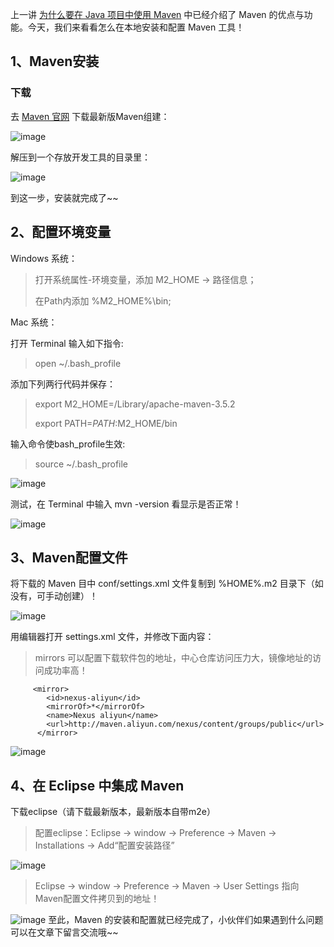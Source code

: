 上一讲 [为什么要在 Java 项目中使用 Maven](https://www.jianshu.com/p/b36bbf8adf8d) 中已经介绍了 Maven 的优点与功能。今天，我们来看看怎么在本地安装和配置 Maven 工具！

## 1、Maven安装

### 下载

去 [Maven 官网](https://maven.apache.org/download.cgi) 下载最新版Maven组建：

![image](http://upload-images.jianshu.io/upload_images/2946710-30a78710c37eb3cd?imageMogr2/auto-orient/strip%7CimageView2/2/w/1240)

解压到一个存放开发工具的目录里：

![image](http://upload-images.jianshu.io/upload_images/2946710-7fb481a544e0e646?imageMogr2/auto-orient/strip%7CimageView2/2/w/1240)

到这一步，安装就完成了~~
<!--more-->
## 2、配置环境变量

Windows 系统：

> 打开系统属性-环境变量，添加 M2_HOME -> 路径信息；
> 
> 在Path内添加 %M2_HOME%\bin;

Mac 系统：

打开 Terminal 输入如下指令:

> open ~/.bash_profile

添加下列两行代码并保存：

> export M2_HOME=/Library/apache-maven-3.5.2
> 
> export PATH=$PATH:$M2_HOME/bin

输入命令使bash_profile生效:
> source ~/.bash_profile

![image](http://upload-images.jianshu.io/upload_images/2946710-c907b4bbe7778e46?imageMogr2/auto-orient/strip%7CimageView2/2/w/1240)

测试，在 Terminal 中输入 mvn -version 看显示是否正常！

![image](http://upload-images.jianshu.io/upload_images/2946710-c8cc307effa23750?imageMogr2/auto-orient/strip%7CimageView2/2/w/1240)

## 3、Maven配置文件

将下载的 Maven 目中 conf/settings.xml 文件复制到 %HOME%\.m2 目录下（如没有，可手动创建）！

![image](http://upload-images.jianshu.io/upload_images/2946710-640835fa0fae0452?imageMogr2/auto-orient/strip%7CimageView2/2/w/1240)

用编辑器打开 settings.xml 文件，并修改下面内容：

> mirrors 可以配置下载软件包的地址，中心仓库访问压力大，镜像地址的访问成功率高！
```
     <mirror>
    	<id>nexus-aliyun</id>
    	<mirrorOf>*</mirrorOf>
    	<name>Nexus aliyun</name>
    	<url>http://maven.aliyun.com/nexus/content/groups/public</url>
      </mirror>
```
![image](http://upload-images.jianshu.io/upload_images/2946710-0e857b6c4ace7959?imageMogr2/auto-orient/strip%7CimageView2/2/w/1240)

## 4、在 Eclipse 中集成 Maven

下载eclipse（请下载最新版本，最新版本自带m2e）

> 配置eclipse：Eclipse -> window -> Preference -> Maven -> Installations -> Add“配置安装路径”

![image](http://upload-images.jianshu.io/upload_images/2946710-49b997d9ef4bcf3f?imageMogr2/auto-orient/strip%7CimageView2/2/w/1240)

> Eclipse -> window -> Preference -> Maven -> User Settings 指向Maven配置文件拷贝到的地址！

![image](http://upload-images.jianshu.io/upload_images/2946710-c719f098ee380e7c?imageMogr2/auto-orient/strip%7CimageView2/2/w/1240)
至此，Maven 的安装和配置就已经完成了，小伙伴们如果遇到什么问题可以在文章下留言交流哦~~
